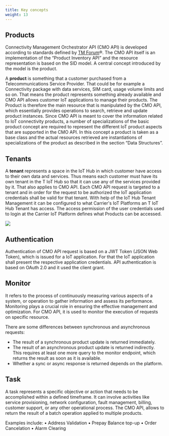```yaml
---
title: Key concepts
weight: 13
---
```


## Products

Connectivity Management Orchestrator API (CMO API) is developed according to standards defined by [TM Forum](https://www.tmforum.org/)®. The CMO API itself is an implementation of the “Product Inventory API” and the resource representation is based on the SID model. A central concept introduced by the model is the product.

A **product** is something that a customer purchased from a Telecommunications Service Provider. That could be for example a Connectivity package with data services, SIM card, usage volume limits and so on. That means the product represents something already available and CMO API allows customer IoT applications to manage their products. The Product is therefore the main resource that is manipulated by the CMO API, which essentially provides operations to search, retrieve and update product instances.  Since CMO API is meant to cover the information related to IoT connectivity products, a number of specializations of the basic product concept are required to represent the different IoT product aspects that are supported in the CMO API. In this concept a product is taken as a base class and the actual resources retrieved are instantiations of specializations of the product as described in the section “Data Structures”.

## Tenants

A **tenant** represents a space in the IoT Hub in which customer have access to their own data and services. Thus means each customer must have its own tenant in the T IoT Hub so that it can use any of the services provided by it. That also applies to CMO API. Each CMO API request is targeted to a tenant and in order for the request to be authorized the IoT application credentials shall be valid for that tenant. With help of the IoT Hub Tenant Management it can be configured to what Carrier's IoT Platforms an T IoT Hub Tenant has access. The access permission of the user credentials used to login at the Carrier IoT Platform defines what Products can be accessed.

![](https://hub.iot.telekom.com/docs/cmo-api/images/tenants1.png)

## Authentication

Authentication of CMO API request is based on a JWT Token (JSON Web Token), which is issued for a IoT application. For that the IoT application shall present the respective application credentials. API authentication is based on OAuth 2.0 and it used the client grant. 


## Monitor

It refers to the process of continuously measuring various aspects of a system, or operation to gather information and assess its performance. Monitoring plays a crucial role in ensuring the effective management and optimization. For CMO API, it is used to monitor the execution of requests on specific resource. 

There are some differences between synchronous and asynchronous requests:

- The result of a synchronous product update is returned immediately.
- The result of an asynchronous product update is returned indirectly. This requires at least one more query to the monitor endpoint, which returns the result as soon as it is available.
- Whether a sync or async response is returned depends on the platform.

 

## Task

A task represents a specific objective or action that needs to be accomplished within a defined timeframe. It can involve activities like service provisioning, network configuration, fault management, billing, customer support, or any other operational process. The CMO API, allows to return the result of a batch operation applied to multiple products.

Examples include:
• Address Validation
• Prepay Balance top-up
• Order Cancelation
• Alarm Clearing



